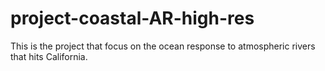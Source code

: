 # project-coastal-AR-high-res
This is the project that focus on the ocean response to atmospheric rivers that hits California.
